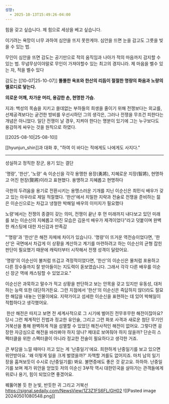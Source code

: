 ```yaml
---
성장:
  - 2025-10-13T15:49:26-04:00
---
```


힘을 갖고 싶습니다. 제 힘으로 세상을 베고 싶습니다. 

이기려는 욕망이 너무 과하여 심안을 뜨지 못한게야. 심안을 뜨면 눈을 감고도 그릇을 빚을 수 있는 법.

무인이 심안을 뜨면 감도는 공기만으로 적의 움직임과 나아가 적의 마음까지 감지할 수 있는 법. 무념무상이야말로 무인이 가져야할수 있는 최고의 경지니라.
제 마음을 벨수 있는 자, 적을 벨수 있다


감도는 
[[10-07|25-10-07]]
**똘똘한 옥포와 한산의 리듬이 절절한 명량의 화음과 노량의 멜로디로 닿는다.**

**의로운 어깨, 차가운 머리, 용감한 손, 현명한 가슴.**


지과: 백성의 목숨을 지키고 쓸데없는 부하들의 희생을 줄이기 위해 전쟁보다는 외교를, 선제공격보다는 굳건한 방비를 우선시하던 그의 생각은, 그러나 전쟁을 무조건 피한다는 개념은 아니었다. 일단 전쟁이 날 경우, 지켜야 한다는 명분이 있기에 그는 누구보다도 용감하게 싸우는 것을 원칙으로 하였다.

[[2025-08-10|25-08-10]]

[[hyunjun_shin]]과 대화 후, "하여 이 바다는 적에게도 나에게도 사지다."

---

성실하고 정직한 장군, 용기 있는 결단

 '명량', '한산', '노량' 속 이순신을 각각 용맹한 용장(勇將), 지혜로운 지장(智將), 현명하고 어진 현장(賢將)이라고 표현했다.
용맹하고 지혜롭고 현명하다

극한의 두려움을 용기로 전환시키는 용맹스러운 기개를 지닌 이순신은 최민식 배우가 갖고 있는 아우라로 제일 적절했다. 
'한산'에서 치밀한 지략과 전술로 전쟁을 준비하는 젊은 이순신으로는 차갑고 냉철한 박해일 배우의 이미지가 필요했다

노량'에서는 전쟁의 종결이 갖는 의미, 전쟁이 끝난 후 먼 미래까지 내다보고 있던 미래를 보는 이순신의 지혜롭고 어진 모습은 김윤석 배우가 제격이었다"라고 덧붙이며 완벽한 캐스팅에 대한 자신감과 만족감

"'명량'과 '한산'은 해전 자체에 차이가 있습니다. '명량'이 뜨거운 역전승이었다면, '한산'은 국면에서 차갑게 이 상황을 계산하고 계기를 마련하려고 하는 이순신의 균형 잡힌 판단이 필요했기 때문에 캐릭터부터 시작해서 전쟁 성격이 달랐어요. 

'명량'의 이순신이 불처럼 뜨겁고 격정적이었다면, '한산'의 이순신은 물처럼 포용하고 다른 장수들까지 잘 받아들이는 지도력이 돋보였습니다. 그래서 각각 다른 배우를 이순신 장군 역에 캐스팅할 수 있었고요."

이순신은 과묵하고 말수가 적고 상황을 판단하고 보는 안목을 갖고 있지만 유동성, 대처하는 능력 또한 대단하거든요. 그런 지점에서 '한산'의 이순신은 즉답하지 않더라도 절묘한 해답을 내놓는 인물이에요. 지략가이고 섬세한 이순신을 표현하는 데 있어 박해일이 적합하다고 생각했어요.

 한산 해전은 따지고 보면 전 세계사적으로 그 시기에 벌어진 전무후무한 해전이잖아요? 당시 그런 체계적인 진법과 정교한 유인술, 그리고 그런 화포 사격과 새로운 첨단 무기인 거북선을 통해 완벽하게 적을 섬멸할 수 있었던 해전사적인 해전이 없어요. 그렇다면 굉장한 자긍심으로 해전을 바라봐야 하지 않나? 제대로 보여줘야 하지 않을까? 단순히 스펙터클을 위한 스펙터클이 아니라 정교한 전술이 필요하다고 생각한 거죠.

큰 부담을 느낄 때마다 끼고 있는 게 '난중일기'에요. 희한하게 난중일기를 보고 있으면 위안받아요. '왜 이렇게 일을 크게 벌였을까?' 자책할 겨를도 없어지죠. 마치 남의 일기장을 훔쳐보듯이 수시로 (난중일기를) 봐요. 불면증에도 좋은 것 같고요. 하하하. 난중일기를 보며 제가 위안을 얻었듯 저의 이순신 3부작 역시 대한민국을 살아가는 관객들에게 위로나 용기, 힘이 되었으면 좋겠어요.

꿰뚫어볼 듯 한 눈빛, 반듯한 귀 그리고 거북선
https://signal.sedaily.com/NewsView/1Z3Z1FS6FL/GH02
![[Pasted image 20240501080548.png]]

